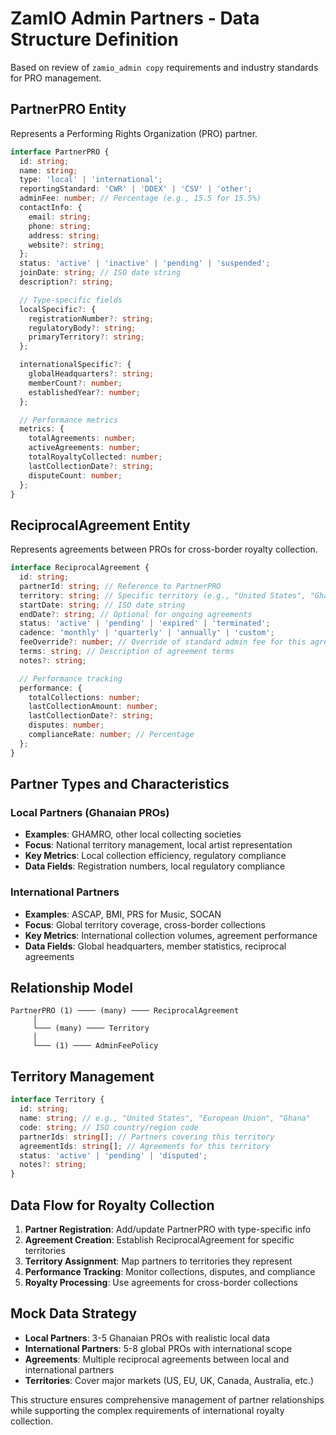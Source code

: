 # ZamIO Admin Partners - Data Structure Definition

Based on review of `zamio_admin copy` requirements and industry standards for PRO management.

## PartnerPRO Entity

Represents a Performing Rights Organization (PRO) partner.

```typescript
interface PartnerPRO {
  id: string;
  name: string;
  type: 'local' | 'international';
  reportingStandard: 'CWR' | 'DDEX' | 'CSV' | 'other';
  adminFee: number; // Percentage (e.g., 15.5 for 15.5%)
  contactInfo: {
    email: string;
    phone: string;
    address: string;
    website?: string;
  };
  status: 'active' | 'inactive' | 'pending' | 'suspended';
  joinDate: string; // ISO date string
  description?: string;

  // Type-specific fields
  localSpecific?: {
    registrationNumber?: string;
    regulatoryBody?: string;
    primaryTerritory?: string;
  };

  internationalSpecific?: {
    globalHeadquarters?: string;
    memberCount?: number;
    establishedYear?: number;
  };

  // Performance metrics
  metrics: {
    totalAgreements: number;
    activeAgreements: number;
    totalRoyaltyCollected: number;
    lastCollectionDate?: string;
    disputeCount: number;
  };
}
```

## ReciprocalAgreement Entity

Represents agreements between PROs for cross-border royalty collection.

```typescript
interface ReciprocalAgreement {
  id: string;
  partnerId: string; // Reference to PartnerPRO
  territory: string; // Specific territory (e.g., "United States", "Ghana")
  startDate: string; // ISO date string
  endDate?: string; // Optional for ongoing agreements
  status: 'active' | 'pending' | 'expired' | 'terminated';
  cadence: 'monthly' | 'quarterly' | 'annually' | 'custom';
  feeOverride?: number; // Override of standard admin fee for this agreement
  terms: string; // Description of agreement terms
  notes?: string;

  // Performance tracking
  performance: {
    totalCollections: number;
    lastCollectionAmount: number;
    lastCollectionDate?: string;
    disputes: number;
    complianceRate: number; // Percentage
  };
}
```

## Partner Types and Characteristics

### Local Partners (Ghanaian PROs)
- **Examples**: GHAMRO, other local collecting societies
- **Focus**: National territory management, local artist representation
- **Key Metrics**: Local collection efficiency, regulatory compliance
- **Data Fields**: Registration numbers, local regulatory compliance

### International Partners
- **Examples**: ASCAP, BMI, PRS for Music, SOCAN
- **Focus**: Global territory coverage, cross-border collections
- **Key Metrics**: International collection volumes, agreement performance
- **Data Fields**: Global headquarters, member statistics, reciprocal agreements

## Relationship Model

```
PartnerPRO (1) ──── (many) ──── ReciprocalAgreement
     │
     └─── (many) ──── Territory
     │
     └─── (1) ──── AdminFeePolicy
```

## Territory Management

```typescript
interface Territory {
  id: string;
  name: string; // e.g., "United States", "European Union", "Ghana"
  code: string; // ISO country/region code
  partnerIds: string[]; // Partners covering this territory
  agreementIds: string[]; // Agreements for this territory
  status: 'active' | 'pending' | 'disputed';
  notes?: string;
}
```

## Data Flow for Royalty Collection

1. **Partner Registration**: Add/update PartnerPRO with type-specific info
2. **Agreement Creation**: Establish ReciprocalAgreement for specific territories
3. **Territory Assignment**: Map partners to territories they represent
4. **Performance Tracking**: Monitor collections, disputes, and compliance
5. **Royalty Processing**: Use agreements for cross-border collections

## Mock Data Strategy

- **Local Partners**: 3-5 Ghanaian PROs with realistic local data
- **International Partners**: 5-8 global PROs with international scope
- **Agreements**: Multiple reciprocal agreements between local and international partners
- **Territories**: Cover major markets (US, EU, UK, Canada, Australia, etc.)

This structure ensures comprehensive management of partner relationships while supporting the complex requirements of international royalty collection.

